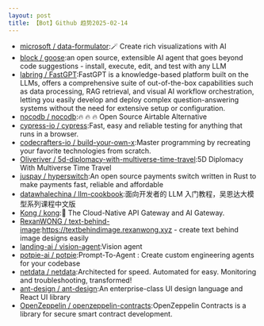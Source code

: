 ```yaml
---
layout: post
title: 【Bot】Github 趋势2025-02-14
---
```


* [microsoft / data-formulator](https://github.com/microsoft/data-formulator):🪄 Create rich visualizations with AI
* [block / goose](https://github.com/block/goose):an open source, extensible AI agent that goes beyond code suggestions - install, execute, edit, and test with any LLM
* [labring / FastGPT](https://github.com/labring/FastGPT):FastGPT is a knowledge-based platform built on the LLMs, offers a comprehensive suite of out-of-the-box capabilities such as data processing, RAG retrieval, and visual AI workflow orchestration, letting you easily develop and deploy complex question-answering systems without the need for extensive setup or configuration.
* [nocodb / nocodb](https://github.com/nocodb/nocodb):🔥 🔥 🔥 Open Source Airtable Alternative
* [cypress-io / cypress](https://github.com/cypress-io/cypress):Fast, easy and reliable testing for anything that runs in a browser.
* [codecrafters-io / build-your-own-x](https://github.com/codecrafters-io/build-your-own-x):Master programming by recreating your favorite technologies from scratch.
* [Oliveriver / 5d-diplomacy-with-multiverse-time-travel](https://github.com/Oliveriver/5d-diplomacy-with-multiverse-time-travel):5D Diplomacy With Multiverse Time Travel
* [juspay / hyperswitch](https://github.com/juspay/hyperswitch):An open source payments switch written in Rust to make payments fast, reliable and affordable
* [datawhalechina / llm-cookbook](https://github.com/datawhalechina/llm-cookbook):面向开发者的 LLM 入门教程，吴恩达大模型系列课程中文版
* [Kong / kong](https://github.com/Kong/kong):🦍 The Cloud-Native API Gateway and AI Gateway.
* [RexanWONG / text-behind-image](https://github.com/RexanWONG/text-behind-image):https://textbehindimage.rexanwong.xyz - create text behind image designs easily
* [landing-ai / vision-agent](https://github.com/landing-ai/vision-agent):Vision agent
* [potpie-ai / potpie](https://github.com/potpie-ai/potpie):Prompt-To-Agent : Create custom engineering agents for your codebase
* [netdata / netdata](https://github.com/netdata/netdata):Architected for speed. Automated for easy. Monitoring and troubleshooting, transformed!
* [ant-design / ant-design](https://github.com/ant-design/ant-design):An enterprise-class UI design language and React UI library
* [OpenZeppelin / openzeppelin-contracts](https://github.com/OpenZeppelin/openzeppelin-contracts):OpenZeppelin Contracts is a library for secure smart contract development.

